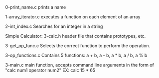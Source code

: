 0-print_name.c prints a name

1-array_iterator.c executes a function on each element of an array

2-int_index.c Searches for an integer in a string

Simple Calculator: 3-calc.h header file that contains prototypes, etc.

3-get_op_func.c Selects the correct function to perform the operation.

3-op_functions.c Contains 5 functions: a + b, a - b, a * b, a / b, a % b

3-main.c main function, accepts command line arguments in the form of "calc num1 operator num2" EX: calc 15 * 65
